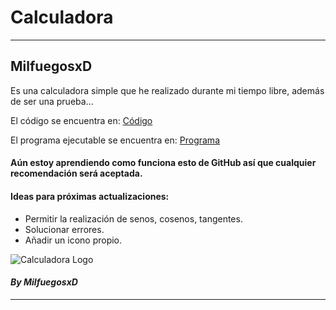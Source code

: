 <!-- Headings -->
# Calculadora
---
## MilfuegosxD

Es una calculadora simple que he realizado durante mi tiempo libre, además de ser una prueba...

El código se encuentra en:
[Código](https://github.com/MilfuegosxD/Calculadora/blob/main/codigo.py"Código.py")

El programa ejecutable se encuentra en:
[Programa](https://github.com/MilfuegosxD/Calculadora/tree/main/ejecutable"Calculadora.exe")

#### Aún estoy aprendiendo como funciona esto de GitHub así que cualquier recomendación será aceptada. 
#### Ideas para próximas actualizaciones:
* Permitir la realización de senos, cosenos, tangentes.
* Solucionar errores.
* Añadir un icono propio.

![Calculadora Logo](https://i.imgur.com/J31OQGp.png)
#### *By MilfuegosxD*
---


